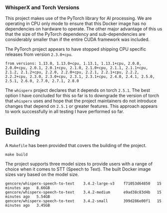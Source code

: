 ### WhisperX and Torch Versions

This project makes use of the PyTorch library for AI processing. We are operating in CPU only mode to ensure that this Docker image has no dependencies on hardware to operate. The other major advantage of this us that the size of the PyTorch dependency and sub-dependencies are considerably smaller than if the entire CUDA framework was included.

The PyTorch project appears to have stopped shipping CPU specific releases from version `2.3.0+cpu`.

```
from versions: 1.13.0, 1.13.0+cpu, 1.13.1, 1.13.1+cpu, 2.0.0, 2.0.0+cpu, 2.0.1, 2.0.1+cpu, 2.1.0, 2.1.0+cpu, 2.1.1, 2.1.1+cpu, 2.1.2, 2.1.2+cpu, 2.2.0, 2.2.0+cpu, 2.2.1, 2.2.1+cpu, 2.2.2, 2.2.2+cpu, 2.3.0, 2.3.0+cpu, 2.3.1, 2.3.1+cpu, 2.4.0, 2.4.1, 2.5.0, 2.5.1, 2.6.0, 2.7.0, 2.7.1, 2.8.0
```

The `whisperx` project declares that it depends on torch `2.5.1`. The best option I have concluded for this so far is to downgrade the version of torch that `whisperx` uses and hope that the project maintainers do not introduce changes that depend on `2.5.1` or greater features. This approach appears to work successfully in all testing I have performed so far.

# Building

A `Makefile` has been provided that covers the building of the project.

```
make build
```

The project supports three model sizes to provide users with a range of choice when it comes to STT (Speech to Text). The built Docker image sizes vary based on the model size.

```
gencore/whisperx-speech-to-text    3.4.2-large-v3    f71053d64850   15 minutes ago   8.66GB
gencore/whisperx-speech-to-text    3.4.2-medium      e9ad38c83d4b   15 minutes ago   5.54GB
gencore/whisperx-speech-to-text    3.4.2-small       399d286e00f1   15 minutes ago   3.45GB
```
